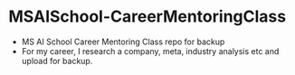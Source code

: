 # MSAISchool-CareerMentoringClass
- MS AI School Career Mentoring Class repo for backup
- For my career, I research a company, meta, industry analysis etc and upload for backup.
